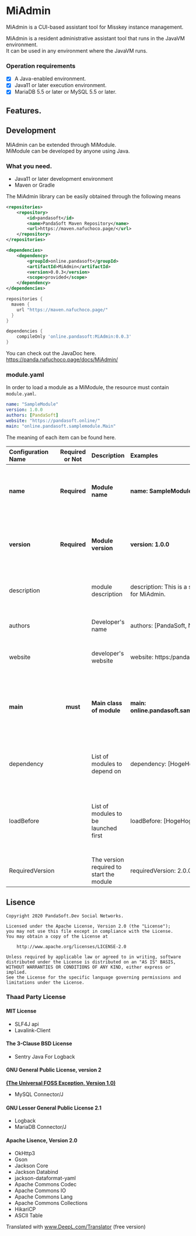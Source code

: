 # MiAdmin
MiAdmin is a CUI-based assistant tool for Misskey instance management.

MiAdmin is a resident administrative assistant tool that runs in the JavaVM environment.  
It can be used in any environment where the JavaVM runs.

### Operation requirements
- [x] A Java-enabled environment.
- [x] Java11 or later execution environment.
- [x] MariaDB 5.5 or later or MySQL 5.5 or later.

## Features.

## Development
MiAdmin can be extended through MiModule.  
MiModule can be developed by anyone using Java.

### What you need.
- Java11 or later development environment
- Maven or Gradle

The MiAdmin library can be easily obtained through the following means
```xml
<repositories>
    <repository>
        <id>pandasoft</id>
        <name>PandaSoft Maven Repository</name>
        <url>https://maven.nafuchoco.page/</url>
    </repository>
</repositories>

<dependencies>
    <dependency>
        <groupId>online.pandasoft</groupId>
        <artifactId>MiAdmin</artifactId>
        <version>0.0.3</version>
        <scope>provided</scope>
    </dependency>
</dependencies>
```
```groovy
repositories {
  maven {
    url "https://maven.nafuchoco.page/"
  }
}

dependencies {
    compileOnly 'online.pandasoft:MiAdmin:0.0.3'
}
```

You can check out the JavaDoc here.  
https://panda.nafuchoco.page/docs/MiAdmin/

### module.yaml
In order to load a module as a MiModule, the resource must contain `module.yaml`.
```yaml
name: "SampleModule"
version: 1.0.0
authors: [PandaSoft]
website: "https://pandasoft.online/"
main: "online.pandasoft.samplemodule.Main"
```
The meaning of each item can be found here.

|Configuration Name|Required or Not|Description|Examples|Remarks|
|:---|:---:|:---|:---|:---|
|**name**|**Required**|**Module name**|**name: SampleModule**|**The data folder of the module is determined by this name setting. /modules/(name). <br>It is recommended that the name of the module's jar file should be the same as the name setting. Example: 'SampleModule.jar'**|
|**version**|**Required**|**Module version**|**version: 1.0.0**|You can set any string in the **version setting. <BR>If you add a new feature or fix a bug, please raise the version number. <br>The version information is displayed when the command "module {module name}" is executed. **|
|description| |module description|description: This is a sample module for MiAdmin. |Please write a summary of the features offered by the module. <BR>The information in the description is displayed when the command "modules {module name}" is executed. |
|authors| |Developer's name|authors: [PandaSoft, NAFU_at]|Please write the developer's name. <br>The developer name information is displayed when the command "modules {module name}" is executed. |
|website| |developer's website|website: https:/pandasoft.online/|Please write the developer's site address. <br>The information on the website is displayed when you run the command "modules {module name}". |
|**main**|**must**|**Main class of module**|**main: online.pandasoft.samplemodule.Main**|**Please describe the main class of the module that extends (extends) the MiModule class. <BR>Include the package name and use the full name of the main class. <br> For example, if the package name is online.pandasoft.samplemodule and the class name is Main, write online.pandasoft.samplemodule.Main. **|
|dependency| |List of modules to depend on|dependency: [HogeHoge, fugafuga]|List of other modules that are required to launch your module. <BR> Put it in the `name` setting name of the other module. <BR>If the module set here is not found, you will get an error when launching the plugin. |
|loadBefore||List of modules to be launched first|loadBefore: [HogeHoge, fugafuga]|This is a list of other modules that should be started before your module. <BR> Put it in the `name` setting name of the other module. <BR>The modules listed here will be loaded before their own modules. <BR>It is possible to launch a module even if multiple modules depend on each other in the loadBefore setting. |
|RequiredVersion||The version required to start the module|requiredVersion: 2.0.0|Enter the version of MiAdmin that is required to launch the module. <MajorVersion.MinorVersion.PatchVersion> <BR>The pre-release version is not judged. |

## Lisence
    Copyright 2020 PandaSoft.Dev Social Networks.
    
    Licensed under the Apache License, Version 2.0 (the "License");
    you may not use this file except in compliance with the License.
    You may obtain a copy of the License at
    
        http://www.apache.org/licenses/LICENSE-2.0
    
    Unless required by applicable law or agreed to in writing, software
    distributed under the License is distributed on an "AS IS" BASIS,
    WITHOUT WARRANTIES OR CONDITIONS OF ANY KIND, either express or implied.
    See the License for the specific language governing permissions and
    limitations under the License.

### Thaad Party License
#### MIT License
- SLF4J api
- Lavalink-Client

#### The 3-Clause BSD License
- Sentry Java For Logback

#### GNU General Public License, version 2
**[(The Universal FOSS Exception, Version 1.0)](https://oss.oracle.com/licenses/universal-foss-exception/)**
- MySQL Connector/J

#### GNU Lesser General Public License 2.1
- Logback
- MariaDB Connector/J

#### Apache Lisence, Version 2.0
- OkHttp3
- Gson
- Jackson Core
- Jackson Databind
- jackson-dataformat-yaml
- Apache Commons Codec
- Apache Commons IO
- Apache Commons Lang
- Apache Commons Collections
- HikariCP
- ASCII Table

Translated with www.DeepL.com/Translator (free version)